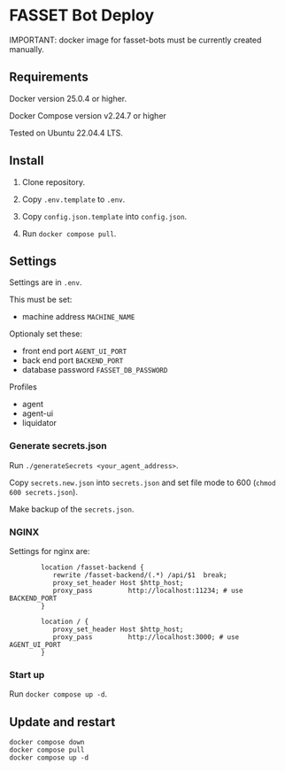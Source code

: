 # FASSET Bot Deploy

IMPORTANT: docker image for fasset-bots must be currently created manually. 

## Requirements
Docker version 25.0.4 or higher.

Docker Compose version v2.24.7 or higher

Tested on Ubuntu 22.04.4 LTS.

## Install

1. Clone repository.

2. Copy `.env.template` to `.env`. 

3. Copy `config.json.template` into `config.json`.

4. Run `docker compose pull`.

## Settings

Settings are in `.env`.

This must be set:
- machine address `MACHINE_NAME`

Optionaly set these:
- front end port `AGENT_UI_PORT`
- back end port `BACKEND_PORT`
- database password `FASSET_DB_PASSWORD`

Profiles
- agent
- agent-ui
- liquidator

### Generate secrets.json

Run `./generateSecrets <your_agent_address>`.

Copy `secrets.new.json` into `secrets.json` and set file mode to 600 (`chmod 600 secrets.json`).

Make backup of the `secrets.json`.

### NGINX

Settings for nginx are:
```
        location /fasset-backend {
           rewrite /fasset-backend/(.*) /api/$1  break;
           proxy_set_header Host $http_host;
           proxy_pass         http://localhost:11234; # use BACKEND_PORT
        }

        location / {
           proxy_set_header Host $http_host;
           proxy_pass         http://localhost:3000; # use AGENT_UI_PORT
        }
```

### Start up

Run `docker compose up -d`.


## Update and restart
```
docker compose down
docker compose pull
docker compose up -d
```


